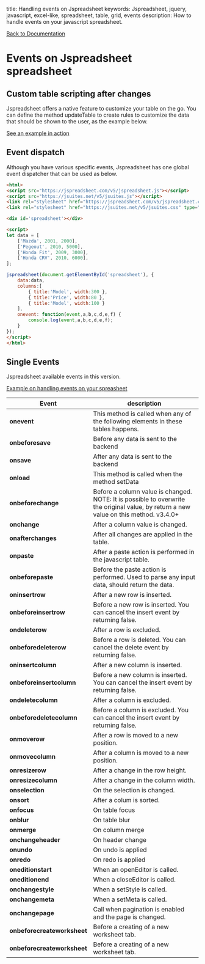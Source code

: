 title: Handling events on Jspreadsheet
keywords: Jspreadsheet, jquery, javascript, excel-like, spreadsheet, table, grid, events
description: How to handle events on your javascript spreadsheet.

[Back to Documentation](/docs/v5)

# Events on Jspreadsheet spreadsheet

## Custom table scripting after changes

Jspreadsheet offers a native feature to customize your table on the go. You can define the method updateTable to create rules to customize the data that should be shown to the user, as the example below.

[See an example in action](/docs/v5/examples/table-scripting)

## Event dispatch

Although you have various specific events, Jspreadsheet has one global event dispatcher that can be used as below.

```html
<html>
<script src="https://jspreadsheet.com/v5/jspreadsheet.js"></script>
<script src="https://jsuites.net/v5/jsuites.js"></script>
<link rel="stylesheet" href="https://jspreadsheet.com/v5/jspreadsheet.css" type="text/css" />
<link rel="stylesheet" href="https://jsuites.net/v5/jsuites.css" type="text/css" />

<div id='spreadsheet'></div>

<script>
let data = [
    ['Mazda', 2001, 2000],
    ['Pegeout', 2010, 5000],
    ['Honda Fit', 2009, 3000],
    ['Honda CRV', 2010, 6000],
];

jspreadsheet(document.getElementById('spreadsheet'), {
    data:data,
    columns:[
        { title:'Model', width:300 },
        { title:'Price', width:80 },
        { title:'Model', width:100 }
    ],
    onevent: function(event,a,b,c,d,e,f) {
        console.log(event,a,b,c,d,e,f);
    }
});
</script>
</html>
```

## Single Events

Jspreadsheet available events in this version.

[Example on handling events on your spreasheet](/docs/v5/examples/events)

| Event                       | description                                                                                                                           |
| ----------------------------|---------------------------------------------------------------------------------------------------------------------------------------|
| **onevent**                 | This method is called when any of the following elements in these tables happens.                                                     |
| **onbeforesave**            | Before any data is sent to the backend                                                                                                |
| **onsave**                  | After any data is sent to the backend                                                                                                 |
| **onload**                  | This method is called when the method setData                                                                                         |
| **onbeforechange**          | Before a column value is changed. NOTE: It is possible to overwrite the original value, by return a new value on this method. v3.4.0+ |
| **onchange**                | After a column value is changed.                                                                                                      |
| **onafterchanges**          | After all changes are applied in the table.                                                                                           |
| **onpaste**                 | After a paste action is performed in the javascript table.                                                                            |
| **onbeforepaste**           | Before the paste action is performed. Used to parse any input data, should return the data.                                           |
| **oninsertrow**             | After a new row is inserted.                                                                                                          |
| **onbeforeinsertrow**       | Before a new row is inserted. You can cancel the insert event by returning false.                                                     |
| **ondeleterow**             | After a row is excluded.                                                                                                              |
| **onbeforedeleterow**       | Before a row is deleted. You can cancel the delete event by returning false.                                                          |
| **oninsertcolumn**          | After a new column is inserted.                                                                                                       |
| **onbeforeinsertcolumn**    | Before a new column is inserted. You can cancel the insert event by returning false.                                                  |
| **ondeletecolumn**          | After a column is excluded.                                                                                                           |
| **onbeforedeletecolumn**    | Before a column is excluded. You can cancel the insert event by returning false.                                                      |
| **onmoverow**               | After a row is moved to a new position.                                                                                               |
| **onmovecolumn**            | After a column is moved to a new position.                                                                                            |
| **onresizerow**             | After a change in the row height.                                                                                                     |
| **onresizecolumn**          | After a change in the column width.                                                                                                   |
| **onselection**             | On the selection is changed.                                                                                                          |
| **onsort**                  | After a colum is sorted.                                                                                                              |
| **onfocus**                 | On table focus                                                                                                                        |
| **onblur**                  | On table blur                                                                                                                         |
| **onmerge**                 | On column merge                                                                                                                       |
| **onchangeheader**          | On header change                                                                                                                      |
| **onundo**                  | On undo is applied                                                                                                                    |
| **onredo**                  | On redo is applied                                                                                                                    |
| **oneditionstart**          | When an openEditor is called.                                                                                                         |
| **oneditionend**            | When a closeEditor is called.                                                                                                         |
| **onchangestyle**           | When a setStyle is called.                                                                                                            |
| **onchangemeta**            | When a setMeta is called.                                                                                                             |
| **onchangepage**            | Call when pagination is enabled and the page is changed.                                                                              |
| **onbeforecreateworksheet** | Before a creating of a new worksheet tab.                                                                                             |
| **onbeforecreateworksheet** | Before a creating of a new worksheet tab.                                                                                             |


